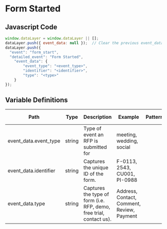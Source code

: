 # Form Started

### 

## Javascript Code
```js
window.dataLayer = window.dataLayer || [];
dataLayer.push({ event_data: null });  // Clear the previous event_data object.
dataLayer.push({
  "event": "form_start",
  "detailed_event": "Form Started",
    "event_data": {
        "event_type": "<event_type>",
        "identifier": "<identifier>",
        "type": "<type>"
    }
});
```

## Variable Definitions

|Path|Type|Description|Example|Pattern|Min Length|Max Length|Minimum|Maximum|Multiple Of|
| --- | --- | --- | --- | --- | --- | --- | --- | --- | --- |
|event_data.event_type|string|Type of event an RFP is submitted for|meeting, wedding, social|||||||
|event_data.identifier|string|Captures the unique ID of the form.|F-0113, 2543, CU001, PI-0988|||||||
|event_data.type|string|Captures the type of form \(i.e. RFP, demo, free trial, contact us\).|Address, Contact, Comment, Review, Payment|||||||




